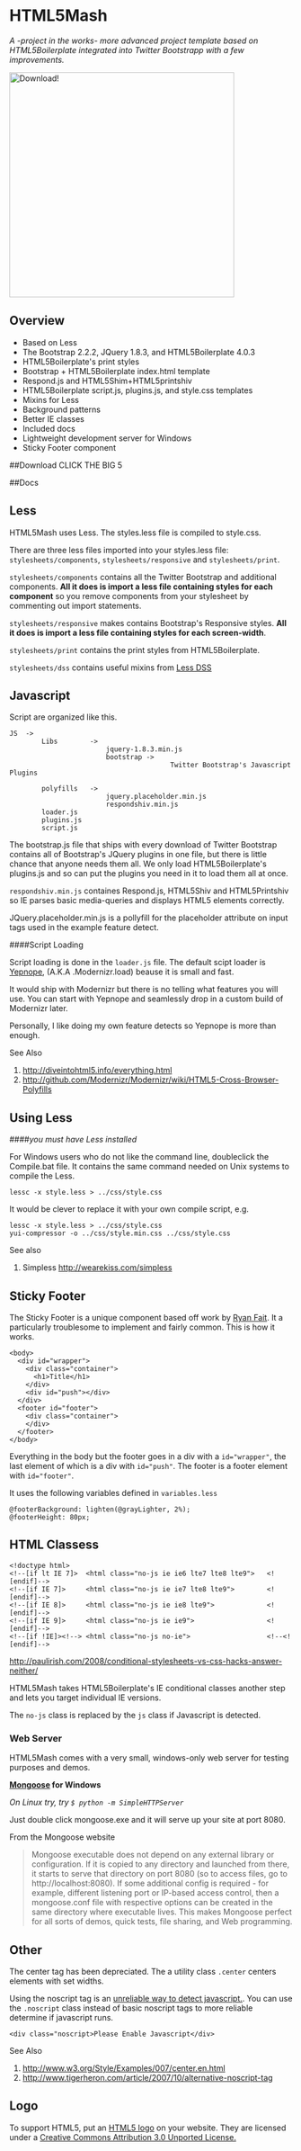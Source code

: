 # HTML5Mash 
*A -project in the works- more advanced project template based on HTML5Boilerplate integrated into Twitter Bootstrapp with a few improvements.*


<a href="https://github.com/Ely-S/html5mash/archive/master.zip" title="download"><img style="border: 0px solid black;" src ="https://raw.github.com/Ely-S/html5mash/master/html5.PNG" title="Download!" height="400px"/></a>

## Overview

* Based on Less
* The Bootstrap 2.2.2, JQuery 1.8.3, and HTML5Boilerplate 4.0.3
* HTML5Boilerplate's print styles
* Bootstrap + HTML5Boilerplate index.html template
* Respond.js and HTML5Shim+HTML5printshiv
* HTML5Boilerplate script.js, plugins.js, and style.css templates
* Mixins for Less
* Background patterns
* Better IE classes
* Included docs
* Lightweight development server for Windows
* Sticky Footer component

##Download
CLICK THE BIG 5

##Docs

## Less
HTML5Mash uses Less.  The styles.less file is compiled to style.css.

There are three less files imported into your styles.less file: `stylesheets/components`, `stylesheets/responsive` and `stylesheets/print`.

`stylesheets/components` contains all the Twitter Bootstrap and additional components.  **All it does is import a less file containing styles for each  component** so you remove components from your stylesheet by commenting out import statements.  

`stylesheets/responsive` makes contains Bootstrap's Responsive styles.  **All it does is import a less file containing styles for each screen-width**.  

`stylesheets/print` contains the print styles from HTML5Boilerplate.  

`stylesheets/dss` contains useful mixins from [Less DSS](http://mrkrupski.github.com/LESS-Dynamic-Stylesheet/)

## Javascript

Script are organized like this.

	JS 	-> 	
			Libs		->
							jquery-1.8.3.min.js
							bootstrap ->
											Twitter Bootstrap's Javascript Plugins

			polyfills	->  
							jquery.placeholder.min.js
							respondshiv.min.js
			loader.js
			plugins.js
			script.js


The bootstrap.js file that ships with every download of Twitter Bootstrap contains all of Bootstrap's JQuery plugins in one file, but there is little chance that anyone needs them all.  We only load HTML5Boilerplate's plugins.js and so can put the plugins you need in it to load them all at once.

`respondshiv.min.js` containes Respond.js, HTML5Shiv and HTML5Printshiv so IE parses basic media-queries and displays HTML5 elements correctly.

JQuery.placeholder.min.js is a pollyfill for the placeholder attribute on input tags used in the example feature detect.

####Script Loading

Script loading is done in the `loader.js` file.
The default scipt loader is [Yepnope](http://yepnope.js/), (A.K.A .Modernizr.load) beause it is small and fast.

It would ship with Modernizr but there is no telling what features you will use.  You can start with Yepnope and seamlessly drop in a custom build of Modernizr later.

Personally, I like doing my own feature detects so Yepnope is more than enough.

See Also 

1. http://diveintohtml5.info/everything.html
2. http://github.com/Modernizr/Modernizr/wiki/HTML5-Cross-Browser-Polyfills

## Using Less
####*you must have Less installed*

For Windows users who do not like the command line, doubleclick the Compile.bat file.  It contains the same command needed on Unix systems to compile the Less.

`lessc -x style.less > ../css/style.css`

It would be clever to replace it with your own compile script, e.g.

    lessc -x style.less > ../css/style.css
    yui-compressor -o ../css/style.min.css ../css/style.css

See also

1. Simpless http://wearekiss.com/simpless

## Sticky Footer

The Sticky Footer is a unique component based off work by [Ryan Fait](http://ryanfait.com/sticky-footer/).  It a particularly troublesome to implement and fairly common.  This is how it works.

	<body>
	  <div id="wrapper">
        <div class="container">
          <h1>Title</h1>
        </div>
	    <div id="push"></div>
      </div>
	  <footer id="footer">
	    <div class="container">               
 	    </div>
	  </footer>
	</body>

Everything in the body but the footer goes in a div with a `id="wrapper"`, the last element of which is a div with `id="push"`.  The footer is a footer element with `id="footer"`.

It uses the following variables defined in `variables.less`

	@footerBackground: lighten(@grayLighter, 2%);
	@footerHeight: 80px;

## HTML Classess

    <!doctype html>
    <!--[if lt IE 7]>  <html class="no-js ie ie6 lte7 lte8 lte9">   <![endif]-->
    <!--[if IE 7]>     <html class="no-js ie ie7 lte8 lte9">        <![endif]-->
    <!--[if IE 8]>     <html class="no-js ie ie8 lte9">             <![endif]-->
    <!--[if IE 9]>     <html class="no-js ie ie9">                  <![endif]-->
    <!--[if !IE]><!--> <html class="no-js no-ie">                   <!--<![endif]-->

http://paulirish.com/2008/conditional-stylesheets-vs-css-hacks-answer-neither/

HTML5Mash takes HTML5Boilerplate's IE conditional classes another step and lets you target individual IE versions.

The `no-js` class is replaced by the `js` class if Javascript is detected.

### Web Server

HTML5Mash comes with a very small, windows-only web server for testing purposes and demos.

**[Mongoose](https://github.com/valenok/mongoose) for Windows**

_On Linux try, try `$ python -m SimpleHTTPServer`_

Just double click mongoose.exe and it will serve up your site at port 8080.

From the Mongoose website
> Mongoose executable does not depend on any external library or configuration. If it is copied to any directory and launched from there, it starts to serve that directory on port 8080 (so to access files, go to http://localhost:8080). If some additional config is required - for example, different listening port or IP-based access control, then a mongoose.conf file with respective options can be created in the same directory where executable lives. This makes Mongoose perfect for all sorts of demos, quick tests, file sharing, and Web programming.


## Other

The center tag has been depreciated.  The a utility class `.center` centers elements with set widths. 

Using the noscript tag is an [unreliable way to detect javascript.](http://www.tigerheron.com/article/2007/10/alternative-noscript-tag).  You can use the `.noscript` class instead of basic noscript tags to more reliable determine if javascript runs.

	<div class="noscript>Please Enable Javascript</div>
    
See Also 

1. http://www.w3.org/Style/Examples/007/center.en.html
2. http://www.tigerheron.com/article/2007/10/alternative-noscript-tag


## Logo

To support HTML5, put an [HTML5 logo](http://www.w3.org/html/logo/) on your website.  They are licensed under a [Creative Commons Attribution 3.0 Unported License.](http://creativecommons.org/licenses/by/3.0/)
